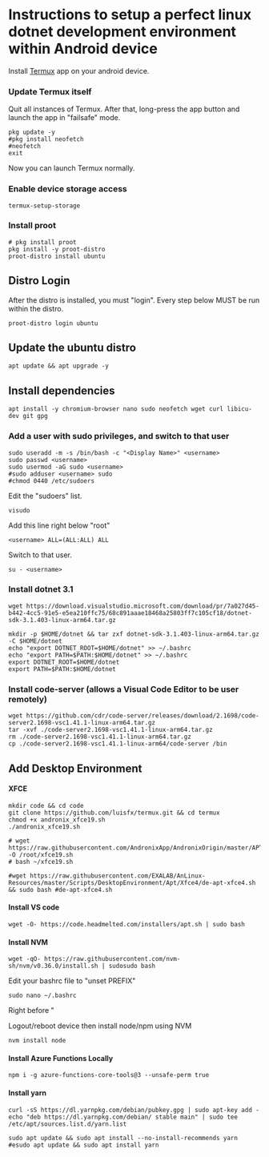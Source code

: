 # Instructions to setup a perfect linux dotnet development environment within Android device

Install [Termux](https://play.google.com/store/apps/details?id=com.termux&hl=en&gl=US) app on your android device.

### Update Termux itself

Quit all instances of Termux. After that, long-press the app button and launch the app in "failsafe" mode.

```shell
pkg update -y
#pkg install neofetch
#neofetch
exit
```

Now you can launch Termux normally.

### Enable device storage access
```shell
termux-setup-storage
```

### Install proot

```shell
# pkg install proot
pkg install -y proot-distro
proot-distro install ubuntu
```


## Distro Login
After the distro is installed, you must "login". Every step below MUST be run within the distro.

```shell
proot-distro login ubuntu
```

## Update the ubuntu distro

```shell
apt update && apt upgrade -y
```

## Install dependencies

```shell
apt install -y chromium-browser nano sudo neofetch wget curl libicu-dev git gpg
```

### Add a user with sudo privileges, and switch to that user

```shell
sudo useradd -m -s /bin/bash -c "<Display Name>" <username>
sudo passwd <username>
sudo usermod -aG sudo <username>
#sudo adduser <username> sudo
#chmod 0440 /etc/sudoers
```

Edit the "sudoers" list.

```shell
visudo
```

Add this line right below "root"

```shell
<username> ALL=(ALL:ALL) ALL
```

Switch to that user.

```shell
su - <username>
```

### Install dotnet 3.1

```shell
wget https://download.visualstudio.microsoft.com/download/pr/7a027d45-b442-4cc5-91e5-e5ea210ffc75/68c891aaae18468a25803ff7c105cf18/dotnet-sdk-3.1.403-linux-arm64.tar.gz

mkdir -p $HOME/dotnet && tar zxf dotnet-sdk-3.1.403-linux-arm64.tar.gz -C $HOME/dotnet
echo "export DOTNET_ROOT=$HOME/dotnet" >> ~/.bashrc
echo "export PATH=$PATH:$HOME/dotnet" >> ~/.bashrc
export DOTNET_ROOT=$HOME/dotnet
export PATH=$PATH:$HOME/dotnet
```

<!-- ### Edit .bashrc

```shell
sudo nano ~/.bashrc
```

Add the following entries to the bottom of the file.

```shell
export DOTNET_ROOT=$HOME/dotnet
export PATH=$PATH:$HOME/dotnet
``` -->

### Install code-server (allows a Visual Code Editor to be user remotely)

```shell
wget https://github.com/cdr/code-server/releases/download/2.1698/code-server2.1698-vsc1.41.1-linux-arm64.tar.gz
tar -xvf ./code-server2.1698-vsc1.41.1-linux-arm64.tar.gz
rm ./code-server2.1698-vsc1.41.1-linux-arm64.tar.gz
cp ./code-server2.1698-vsc1.41.1-linux-arm64/code-server /bin
```

## Add Desktop Environment

#### XFCE

```shell
mkdir code && cd code
git clone https://github.com/luisfx/termux.git && cd termux
chmod +x andronix_xfce19.sh
./andronix_xfce19.sh

# wget https://raw.githubusercontent.com/AndronixApp/AndronixOrigin/master/APT/XFCE4/xfce19.sh -O /root/xfce19.sh
# bash ~/xfce19.sh

#wget https://raw.githubusercontent.com/EXALAB/AnLinux-Resources/master/Scripts/DesktopEnvironment/Apt/Xfce4/de-apt-xfce4.sh && sudo bash #de-apt-xfce4.sh
```

#### Install VS code
```shell
wget -O- https://code.headmelted.com/installers/apt.sh | sudo bash
```


#### Install NVM
```shell
wget -qO- https://raw.githubusercontent.com/nvm-sh/nvm/v0.36.0/install.sh | sudosudo bash
```

Edit your bashrc file to "unset PREFIX"
```shell
sudo nano ~/.bashrc
```
Right before "

Logout/reboot device then install node/npm using NVM


```shell
nvm install node
```

#### Install Azure Functions Locally
```shell
npm i -g azure-functions-core-tools@3 --unsafe-perm true
```

#### Install yarn

```shell
curl -sS https://dl.yarnpkg.com/debian/pubkey.gpg | sudo apt-key add -
echo "deb https://dl.yarnpkg.com/debian/ stable main" | sudo tee /etc/apt/sources.list.d/yarn.list

sudo apt update && sudo apt install --no-install-recommends yarn
#esudo apt update && sudo apt install yarn
```